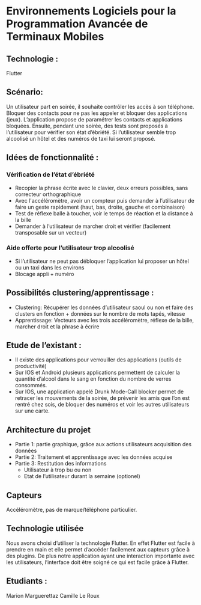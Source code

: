 # Environnements Logiciels pour la Programmation Avancée de Terminaux Mobiles

## Technologie :

Flutter

## Scénario:

Un utilisateur part en soirée, il souhaite contrôler les accès à son téléphone. Bloquer des contacts pour ne pas les appeler et bloquer des applications (jeux). L’application propose de paramétrer les contacts et applications bloquées. Ensuite, pendant une soirée, des tests sont proposés à l’utilisateur pour vérifier son état d’ébriété. Si l’utilisateur semble trop alcoolisé un hôtel et des numéros de taxi lui seront proposé.

## Idées de fonctionnalité :
### Vérification de l’état d’ébriété 
 - Recopier la phrase écrite avec le clavier, deux erreurs possibles, sans correcteur orthographique
 - Avec l'accéléromètre, avoir un compteur puis demander à l’utilisateur de faire un geste rapidement (haut, bas, droite, gauche et combinaison)
 - Test de réflexe balle à toucher, voir le temps de réaction et la distance à la bille
 - Demander à l’utilisateur de marcher droit et vérifier (facilement transposable sur un vecteur)

### Aide offerte pour l’utilisateur trop alcoolisé 
 - Si l’utilisateur ne peut pas débloquer l’application lui proposer un hôtel ou un taxi dans les environs 
 - Blocage appli + numéro

## Possibilités clustering/apprentissage :
 - Clustering: Récupérer les données d’utilisateur saoul ou non et faire des clusters en fonction + données sur le nombre de mots tapés, vitesse
 - Apprentissage: Vecteurs avec les trois accéléromètre, réflexe de la bille, marcher droit et la phrase à écrire


## Etude de l’existant :
 - Il existe des applications pour verrouiller des applications (outils de productivité)
 - Sur IOS et Android plusieurs applications permettent de calculer la quantité d’alcool dans le sang en fonction du nombre de verres consommés. 
 - Sur IOS, une application appelé Drunk Mode-Call blocker permet de retracer les mouvements de la soirée, de prévenir les amis que l’on est rentré chez sois, de bloquer des numéros et voir les autres utilisateurs sur une carte. 

## Architecture du projet 
 - Partie 1: partie graphique, grâce aux actions utilisateurs acquisition des données
 - Partie 2: Traitement et apprentissage avec les données acquise
 - Partie 3: Restitution des informations
     - Utilisateur à trop bu ou non
     - Etat de l’utilisateur durant la semaine (optionel)

## Capteurs
Accéléromètre, pas de marque/téléphone particulier.

## Technologie utilisée 
Nous avons choisi d’utiliser la technologie Flutter. En effet Flutter est facile à prendre en main et elle permet d’accéder facilement aux capteurs grâce à des plugins. De plus notre application ayant une interaction importante avec les utilisateurs, l’interface doit être soigné ce qui est facile grâce à Flutter.

 
## Etudiants : 
Marion Marguerettaz
Camille Le Roux
